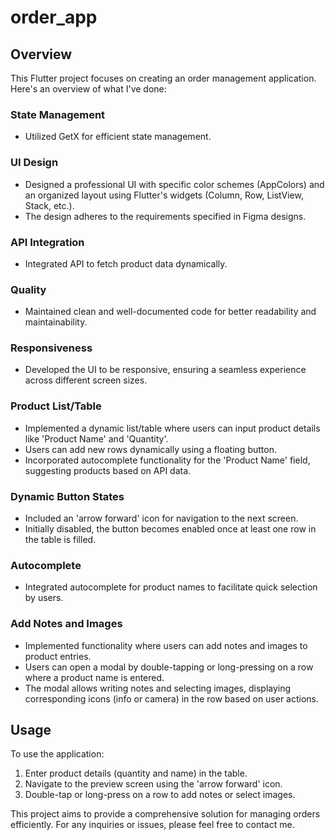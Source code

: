 # order_app

## Overview

This Flutter project focuses on creating an order management application. Here's an overview of what I've done:

### State Management
- Utilized GetX for efficient state management.

### UI Design
- Designed a professional UI with specific color schemes (AppColors) and an organized layout using Flutter's widgets (Column, Row, ListView, Stack, etc.).
- The design adheres to the requirements specified in Figma designs.

### API Integration
- Integrated API to fetch product data dynamically.

### Quality
- Maintained clean and well-documented code for better readability and maintainability.

### Responsiveness
- Developed the UI to be responsive, ensuring a seamless experience across different screen sizes.

### Product List/Table
- Implemented a dynamic list/table where users can input product details like 'Product Name' and 'Quantity'.
- Users can add new rows dynamically using a floating button.
- Incorporated autocomplete functionality for the 'Product Name' field, suggesting products based on API data.

### Dynamic Button States
- Included an 'arrow forward' icon for navigation to the next screen.
- Initially disabled, the button becomes enabled once at least one row in the table is filled.

### Autocomplete
- Integrated autocomplete for product names to facilitate quick selection by users.

### Add Notes and Images
- Implemented functionality where users can add notes and images to product entries.
- Users can open a modal by double-tapping or long-pressing on a row where a product name is entered.
- The modal allows writing notes and selecting images, displaying corresponding icons (info or camera) in the row based on user actions.

## Usage
To use the application:
1. Enter product details (quantity and name) in the table.
2. Navigate to the preview screen using the 'arrow forward' icon.
3. Double-tap or long-press on a row to add notes or select images.

This project aims to provide a comprehensive solution for managing orders efficiently. For any inquiries or issues, please feel free to contact me.
